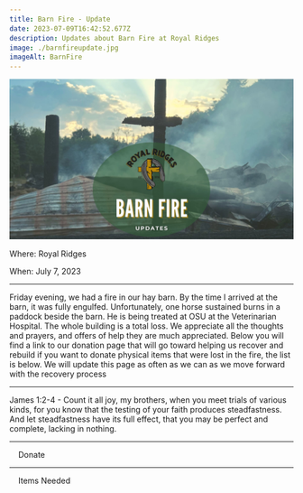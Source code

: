 ```yaml
---
title: Barn Fire - Update
date: 2023-07-09T16:42:52.677Z
description: Updates about Barn Fire at Royal Ridges
image: ./barnfireupdate.jpg
imageAlt: BarnFire
---
```


![BarnFire](barnfireupdate.jpg 'BarnFire')

<div className="text-center">
<p className="my-2"><span className="font-semibold">Where:&nbsp;</span>Royal Ridges</p>
<p className="mb-2"><span className="font-semibold">When:&nbsp;</span>July 7, 2023</p>
</div>

<hr />

<p className="my-4">Friday evening, we had a fire in our hay barn. By the time I arrived at the barn, it was fully engulfed. Unfortunately, one horse sustained burns in a paddock beside the barn. He is being treated at OSU at the Veterinarian Hospital. The whole building is a total loss. We appreciate all the thoughts and prayers, and offers of help they are much appreciated. Below you will find a link to our donation page that will go toward helping us recover and rebuild if you want to donate physical items that were lost in the fire, the list is below. We will update this page as often as we can as we move forward with the recovery process</p>

<hr />

<p className="my-4">James 1:2-4 - Count it all joy, my brothers, when you meet trials of various kinds, for you know that the testing of your faith produces steadfastness.  And let steadfastness have its full effect, that you may be perfect and complete, lacking in nothing.</p>

<hr />

<div className='text-center mt-4'>
    <a         
        href='https://www.ultracamp.com/donations/DonationSelection.aspx'
        className='text-green-200 hover:text-indigo-400 hover:underline font-cursive text-2xl'
        target='_blank' 
        rel='noopener noreferrer'
    >Donate</a>
</div>

<hr />

<div className='text-center mt-4'>
    <a 
        href='https://www.amazon.com/hz/wishlist/ls/3D5MD2FK1UZCD/ref=hz_ls_biz_ex?fbclid=IwAR2BzHqvvztyFsUB3pFYiW9wk1hrmSpqAJe6i1DaIbiBwJoHUgeAw3TtaUo'
        className='text-green-200 hover:text-indigo-400 hover:underline font-cursive text-2xl'
        target='_blank' 
        rel='noopener noreferrer'
    >Items Needed</a>
</div>
